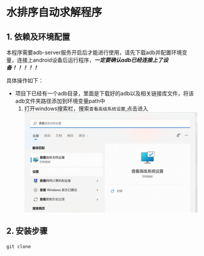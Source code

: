 # 水排序自动求解程序
## 1. 依赖及环境配置
本程序需要adb-server服务开启后才能进行使用，请先下载adb并配置环境变量，连接上android设备后运行程序，***一定要确认adb已经连接上了设备！！！！！***

具体操作如下：
+ 项目下已经有一个adb目录，里面是下载好的adb以及相关链接库文件，将该adb文件夹路径添加到环境变量path中
    1. 打开windows搜索栏，搜索```查看高级系统设置```,点击进入
    ![](./src/查看.png)

## 2. 安装步骤
```git clone ```